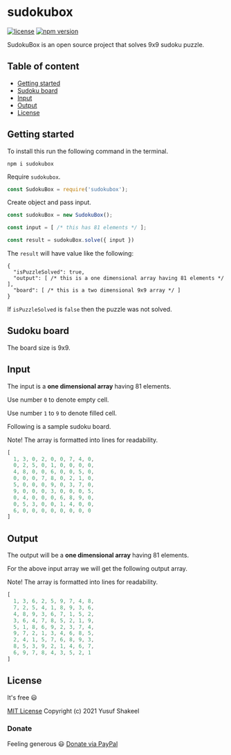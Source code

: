 # sudokubox

[![license](https://img.shields.io/badge/license-MIT-blue.svg)](https://github.com/yusufshakeel/sudokubox)
[![npm version](https://img.shields.io/badge/npm-0.4.0-blue.svg)](https://www.npmjs.com/package/sudokubox)

SudokuBox is an open source project that solves 9x9 sudoku puzzle.

## Table of content

* [Getting started](#getting-started)
* [Sudoku board](#sudoku-board)
* [Input](#input)
* [Output](#output)
* [License](#license)

## Getting started

To install this run the following command in the terminal.

```shell
npm i sudokubox
```

Require `sudokubox`.

```javascript
const SudokuBox = require('sudokubox');
```

Create object and pass input.

```javascript
const sudokuBox = new SudokuBox();

const input = [ /* this has 81 elements */ ];

const result = sudokuBox.solve({ input })
```

The `result` will have value like the following:

```
{ 
  "isPuzzleSolved": true,
  "output": [ /* this is a one dimensional array having 81 elements */ ], 
  "board": [ /* this is a two dimensional 9x9 array */ ]
}
```

If `isPuzzleSolved` is `false` then the puzzle was not solved.

## Sudoku board

The board size is 9x9.

## Input

The input is a **one dimensional array** having 81 elements.

Use number `0` to denote empty cell.

Use number `1` to `9` to denote filled cell.

Following is a sample sudoku board.

Note! The array is formatted into lines for readability.

```javascript
[
  1, 3, 0, 2, 0, 0, 7, 4, 0,
  0, 2, 5, 0, 1, 0, 0, 0, 0,
  4, 8, 0, 0, 6, 0, 0, 5, 0,
  0, 0, 0, 7, 8, 0, 2, 1, 0,
  5, 0, 0, 0, 9, 0, 3, 7, 0,
  9, 0, 0, 0, 3, 0, 0, 0, 5,
  0, 4, 0, 0, 0, 6, 8, 9, 0,
  0, 5, 3, 0, 0, 1, 4, 0, 0,
  6, 0, 0, 0, 0, 0, 0, 0, 0
]
```

## Output

The output will be a **one dimensional array** having 81 elements.

For the above input array we will get the following output array.

Note! The array is formatted into lines for readability.

```javascript
[
  1, 3, 6, 2, 5, 9, 7, 4, 8,
  7, 2, 5, 4, 1, 8, 9, 3, 6,
  4, 8, 9, 3, 6, 7, 1, 5, 2,
  3, 6, 4, 7, 8, 5, 2, 1, 9,
  5, 1, 8, 6, 9, 2, 3, 7, 4,
  9, 7, 2, 1, 3, 4, 6, 8, 5,
  2, 4, 1, 5, 7, 6, 8, 9, 3,
  8, 5, 3, 9, 2, 1, 4, 6, 7,
  6, 9, 7, 8, 4, 3, 5, 2, 1
]
```

## License

It's free :smiley:

[MIT License](https://github.com/yusufshakeel/sudokubox/blob/master/LICENSE) Copyright (c) 2021 Yusuf Shakeel

### Donate

Feeling generous :smiley: [Donate via PayPal](https://www.paypal.me/yusufshakeel)